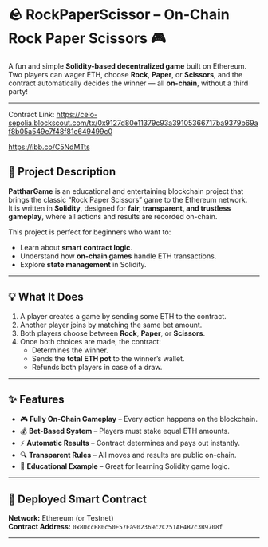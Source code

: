 # 🪨 RockPaperScissor – On-Chain Rock Paper Scissors 🎮

A fun and simple **Solidity-based decentralized game** built on Ethereum.  
Two players can wager ETH, choose **Rock**, **Paper**, or **Scissors**, and the contract automatically decides the winner — all **on-chain**, without a third party!

---

Contract Link: https://celo-sepolia.blockscout.com/tx/0x9127d80e11379c93a39105366717ba9379b69af8b05a549e7f48f81c649499c0

https://ibb.co/C5NdMTts


## 🧾 Project Description

**PattharGame** is an educational and entertaining blockchain project that brings the classic “Rock Paper Scissors” game to the Ethereum network.  
It is written in **Solidity**, designed for **fair, transparent, and trustless gameplay**, where all actions and results are recorded on-chain.

This project is perfect for beginners who want to:
- Learn about **smart contract logic**.
- Understand how **on-chain games** handle ETH transactions.
- Explore **state management** in Solidity.

---

## 💡 What It Does

1. A player creates a game by sending some ETH to the contract.  
2. Another player joins by matching the same bet amount.  
3. Both players choose between **Rock**, **Paper**, or **Scissors**.  
4. Once both choices are made, the contract:
   - Determines the winner.
   - Sends the **total ETH pot** to the winner’s wallet.
   - Refunds both players in case of a draw.

---

## ✨ Features

- 🎮 **Fully On-Chain Gameplay** – Every action happens on the blockchain.  
- 💰 **Bet-Based System** – Players must stake equal ETH amounts.  
- ⚡ **Automatic Results** – Contract determines and pays out instantly.  
- 🔍 **Transparent Rules** – All moves and results are public on-chain.  
- 🧱 **Educational Example** – Great for learning Solidity game logic.  

---

## 🔗 Deployed Smart Contract

**Network:** Ethereum (or Testnet)  
**Contract Address:** `0x80ccF80c50E57Ea902369c2C251AE4B7c3B9708f`  

---
